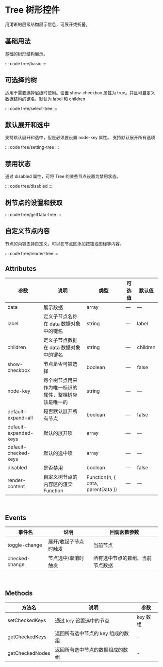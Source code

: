 <script setup>
import basic from 'exam/tree/basic.vue'
import selectTree from 'exam/tree/select-tree.vue'
import settingTree from 'exam/tree/setting-tree.vue'
import disabled from 'exam/tree/disabled.vue'
import getDataTree from 'exam/tree/getData-tree.vue'
import renderTree from 'exam/tree/render-tree.vue'
</script>

# Tree 树形控件

用清晰的层级结构展示信息，可展开或折叠。

## 基础用法

基础的树形结构展示。

::: code tree/basic
<basic></basic>
:::

## 可选择的树

适用于需要选择层级时使用。设置 show-checkbox 属性为 true。并且可自定义数据结构的键名，默认为 label 和 children

::: code tree/select-tree
<selectTree></selectTree>
:::

## 默认展开和选中

支持默认展开和选中，但是必须要设置 node-key 属性。 支持默认展开所有选项

::: code tree/setting-tree
<settingTree></settingTree>
:::

## 禁用状态

通过 disabled 属性，可将 Tree 的某些节点设置为禁用状态。

::: code tree/disabled
<disabled></disabled>
:::

## 树节点的设置和获取

::: code tree/getData-tree
<getDataTree></getDataTree>
:::

## 自定义节点内容

节点的内容支持自定义，可以在节点区添加按钮或图标等内容。

::: code tree/render-tree
<renderTree></renderTree>
:::

## Attributes

| 参数                  | 说明                                                 | 类型                              | 可选值 | 默认值   |
| --------------------- | ---------------------------------------------------- | --------------------------------- | ------ | -------- |
| data                  | 展示数据                                             | array                             | —      | —        |
| label                 | 定义子节点名称在 data 数据对象中的键名               | string                            | —      | label    |
| children              | 定义子节点数据在 data 数据对象中的键名               | string                            | —      | children |
| show-checkbox         | 节点是否可被选择                                     | boolean                           | —      | false    |
| node-key              | 每个树节点用来作为唯一标识的属性，整棵树应该是唯一的 | string                            | —      | —        |
| default-expand-all    | 是否默认展开所有节点                                 | boolean                           | —      | false    |
| default-expanded-keys | 默认的展开项                                         | array                             | —      | —        |
| default-checked-keys  | 默认的选中项                                         | array                             | —      | —        |
| disabled              | 是否禁用                                             | boolean                           | —      | false    |
| render-content        | 自定义树节点的内容区的渲染 Function                  | Function(h, { data, parentData }) | —      | —        |

<br/>

## Events

| 事件名         | 说明                  | 回调函数参数                     |
| -------------- | --------------------- | -------------------------------- |
| toggle-change  | 展开/收起子节点时触发 | 当前节点                         |
| checked-change | 节点选中/取消时触发   | 所有选中节点的数组、当前节点数据 |

<br/>

## Methods

| 方法名          | 说明                              | 参数     |
| --------------- | --------------------------------- | -------- |
| setCheckedKeys  | 通过 key 设置选中的节点           | key 数组 |
| getCheckedKeys  | 返回所有选中节点的 key 组成的数组 | -        |
| getCheckedNodes | 返回所有选中节点的数据组成的数组  | -        |
